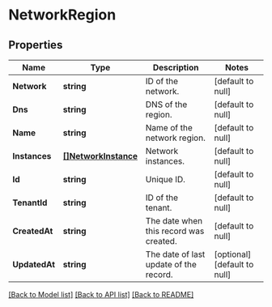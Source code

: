 # NetworkRegion

## Properties
Name | Type | Description | Notes
------------ | ------------- | ------------- | -------------
**Network** | **string** | ID of the network. | [default to null]
**Dns** | **string** | DNS of the region. | [default to null]
**Name** | **string** | Name of the network region. | [default to null]
**Instances** | [**[]NetworkInstance**](NetworkInstance.md) | Network instances. | [default to null]
**Id** | **string** | Unique ID. | [default to null]
**TenantId** | **string** | ID of the tenant. | [default to null]
**CreatedAt** | **string** | The date when this record was created. | [default to null]
**UpdatedAt** | **string** | The date of last update of the record. | [optional] [default to null]

[[Back to Model list]](../README.md#documentation-for-models) [[Back to API list]](../README.md#documentation-for-api-endpoints) [[Back to README]](../README.md)

